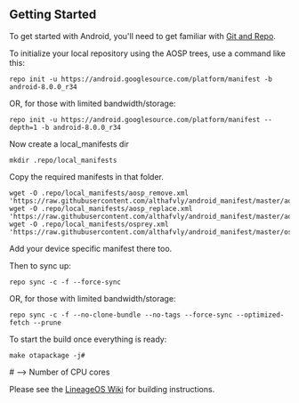 Getting Started
---------------

To get started with Android, you'll need to get
familiar with [Git and Repo](https://source.android.com/source/using-repo.html).

To initialize your local repository using the AOSP trees, use a command like this:

    repo init -u https://android.googlesource.com/platform/manifest -b android-8.0.0_r34
    
OR, for those with limited bandwidth/storage:

    repo init -u https://android.googlesource.com/platform/manifest --depth=1 -b android-8.0.0_r34

Now create a local_manifests dir

    mkdir .repo/local_manifests

Copy the required manifests in that folder.

    wget -O .repo/local_manifests/aosp_remove.xml 'https://raw.githubusercontent.com/althafvly/android_manifest/master/aosp_remove.xml'
    wget -O .repo/local_manifests/aosp_replace.xml 'https://raw.githubusercontent.com/althafvly/android_manifest/master/aosp_replace.xml'
    wget -O .repo/local_manifests/osprey.xml 'https://raw.githubusercontent.com/althafvly/android_manifest/master/osprey.xml'
Add your device specific manifest there too.

Then to sync up:

    repo sync -c -f --force-sync

OR, for those with limited bandwidth/storage:

    repo sync -c -f --no-clone-bundle --no-tags --force-sync --optimized-fetch --prune

To start the build once everything is ready:

    make otapackage -j#
    
\# --> Number of CPU cores 

Please see the [LineageOS Wiki](https://wiki.lineageos.org/) for building instructions.
